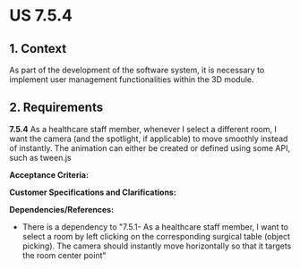 # US 7.5.4


## 1. Context

As part of the development of the software system, it is necessary to implement user management functionalities within the 3D module. 

## 2. Requirements

**7.5.4** As a healthcare staff member, whenever I select a different room, I want the camera (and the spotlight, if applicable) to move smoothly instead of instantly. The animation can either be created or defined using some API, such as tween.js

**Acceptance Criteria:** 


**Customer Specifications and Clarifications:**


**Dependencies/References:**

* There is a dependency to "7.5.1- As a healthcare staff member, I want to select a room by left clicking on the
  corresponding surgical table (object picking). The camera should instantly move horizontally so that it targets the room center point"
